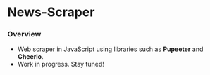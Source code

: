 # News-Scraper

### Overview
- Web scraper in JavaScript using libraries such as **Pupeeter** and **Cheerio**.
- Work in progress. Stay tuned!
